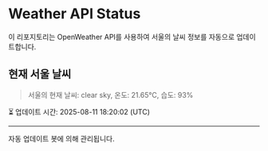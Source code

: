 
# Weather API Status

이 리포지토리는 OpenWeather API를 사용하여 서울의 날씨 정보를 자동으로 업데이트합니다.

## 현재 서울 날씨
> 서울의 현재 날씨: clear sky, 온도: 21.65°C, 습도: 93%

⏳ 업데이트 시간: 2025-08-11 18:20:02 (UTC)

---
자동 업데이트 봇에 의해 관리됩니다.
